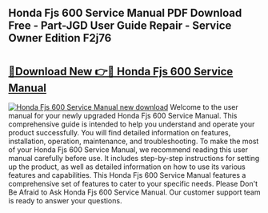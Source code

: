 ## Honda Fjs 600 Service Manual PDF Download Free - Part-JGD User Guide Repair - Service Owner Edition F2j76

# <h2><a href="http://cf1213.oget.top/?id=Honda+Fjs+600+Service+Manual">🔗Download New 👉🔴 Honda Fjs 600 Service Manual</a></h2>

[![Honda Fjs 600 Service Manual new download](https://i.imgur.com/5g1atiW.png)](http://cf1213.oget.top/?id=Honda+Fjs+600+Service+Manual)
Welcome to the user manual for your newly upgraded Honda Fjs 600 Service Manual. This comprehensive guide is intended to help you understand and operate your product successfully. You will find detailed information on features, installation, operation, maintenance, and troubleshooting. To make the most of your Honda Fjs 600 Service Manual, we recommend reading this user manual carefully before use. It includes step-by-step instructions for setting up the product, as well as detailed information on how to use its various features and capabilities. This Honda Fjs 600 Service Manual features a comprehensive set of features to cater to your specific needs. Please Don't Be Afraid to Ask Honda Fjs 600 Service Manual. Our customer support team is ready to answer your questions.
